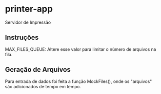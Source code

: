# printer-app
Servidor de Impressão

## Instruções
MAX_FILES_QUEUE: Altere esse valor para limitar o número de arquivos na fila.

## Geração de Arquivos
Para entrada de dados foi feita a função MockFiles(), onde os "arquivos" são adicionados de tempo em tempo.

